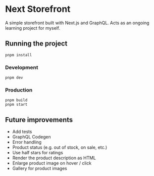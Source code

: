 # Next Storefront

A simple storefront built with Next.js and GraphQL. Acts as an ongoing learning project for myself.

## Running the project

```shell
pnpm install
```

### Development

```shell
pnpm dev
```

### Production

```shell
pnpm build
pnpm start
```

## Future improvements

- Add tests
- GraphQL Codegen
- Error handling
- Product status (e.g. out of stock, on sale, etc.)
- Use half stars for ratings
- Render the product description as HTML
- Enlarge product image on hover / click
- Gallery for product images

